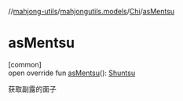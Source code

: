 //[mahjong-utils](../../../index.md)/[mahjongutils.models](../index.md)/[Chi](index.md)/[asMentsu](as-mentsu.md)

# asMentsu

[common]\
open override fun [asMentsu](as-mentsu.md)(): [Shuntsu](../-shuntsu/index.md)

获取副露的面子
